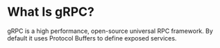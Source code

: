 # What Is gRPC?
gRPC is a high performance, open-source universal RPC framework. By default it uses Protocol Buffers to define exposed services.
